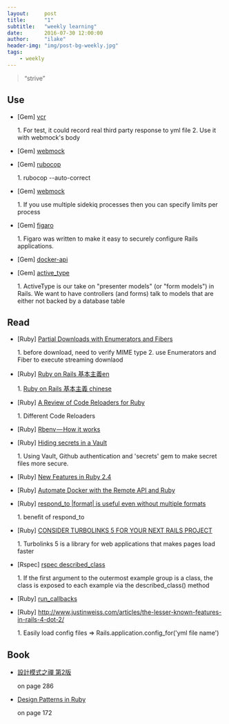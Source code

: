 ```yaml
---
layout:     post
title:      "1"
subtitle:   "weekly learning"
date:       2016-07-30 12:00:00
author:     "ilake"
header-img: "img/post-bg-weekly.jpg"
tags:
    - weekly
---
```

> “strive”

## Use
* <p>[Gem] <a href="https://github.com/vcr/vcr">vcr</a></p>
  1. For test, it could record real third party response to yml file
  2. Use it with webmock's body

* <p>[Gem] <a href="https://github.com/bblimke/webmock">webmock</a></p>

* <p>[Gem] <a href="https://github.com/bbatsov/rubocop">rubocop</a></p>
  1. rubocop --auto-correct

* <p>[Gem] <a href="https://github.com/bblimke/webmock">webmock</a></p>
  1. If you use multiple sidekiq processes then you can specify limits per process

* <p>[Gem] <a href="https://github.com/laserlemon/figaro">figaro</a></p>
  1. Figaro was written to make it easy to securely configure Rails applications.

* <p>[Gem] <a href="https://github.com/swipely/docker-api">docker-api</a></p>

* <p>[Gem] <a href="https://github.com/makandra/active_type">active_type</a></p>
  1. ActiveType is our take on "presenter models" (or "form models") in Rails. We want to have controllers (and forms) talk to models that are either not backed by a database table


## Read

* <p>[Ruby] <a href="https://twin.github.io/partial-downloads-with-enumerators-and-fibers/">Partial Downloads with Enumerators and Fibers</a></p>
  1. before download, need to verify MIME type
  2. use Enumerators and Fiber to execute streaming downlaod

* <p>[Ruby] <a href="http://rubyonrails.org/doctrine/">Ruby on Rails 基本主義en</a></p>
  1. <a href="https://medium.com/@juanitofatas/ruby-on-rails-%E5%9F%BA%E6%9C%AC%E4%B8%BB%E7%BE%A9-f4cde39292a4#.niv2du20a">Ruby on Rails 基本主義 chinese</a>

* <p>[Ruby] <a href="http://rosenfeld.herokuapp.com/en/articles/ruby-rails/2016-07-18-a-review-of-code-reloaders-for-ruby">A Review of Code Reloaders for Ruby</a></p>
  1. Different Code Reloaders

* <p>[Ruby] <a href="https://medium.com/@Sudhagar/rbenv-how-it-works-e5a0e4fa6e76#.jw3xeqqn9">Rbenv — How it works</a></p>

* <p>[Ruby] <a href="https://infinum.co/the-capsized-eight/articles/hiding-secrets-in-vault">Hiding secrets in a Vault</a></p>
  1. Using Vault, Github authentication and 'secrets' gem to make secret files more secure.

* <p>[Ruby] <a href="https://blog.blockscore.com/new-features-in-ruby-2-4/">New Features in Ruby 2.4</a></p>

* <p>[Ruby] <a href="https://www.sitepoint.com/automate-docker-with-the-remote-api-and-ruby/">Automate Docker with the Remote API and Ruby</a></p>

* <p>[Ruby] <a href="http://blog.arkency.com/2016/07/respond-to-format-is-useful-even-without-multiple-formats/">respond_to |format| is useful even without multiple formats</a></p>
  1. benefit of respond_to

* <p>[Ruby] <a href="http://aspiringwebdev.com/consider-turbolinks-5-for-your-next-rails-project/">CONSIDER TURBOLINKS 5 FOR YOUR NEXT RAILS PROJECT</a></p>
  1. Turbolinks 5 is a library for web applications that makes pages load faster

* <p>[Rspec] <a href="https://www.relishapp.com/rspec/rspec-core/docs/metadata/described-class">rspec described_class</a></p>
  1. If the first argument to the outermost example group is a class, the class is
  exposed to each example via the described_class() method

* <p>[Ruby] <a href="http://apidock.com/rails/ActiveSupport/Callbacks/run_callbacks">run_callbacks</a></p>

* <p>[Ruby] <a href="http://www.justinweiss.com/articles/the-lesser-known-features-in-rails-4-dot-2/">http://www.justinweiss.com/articles/the-lesser-known-features-in-rails-4-dot-2/</a></p>
  1. Easily load config files => Rails.application.config_for('yml file name')

## Book
* <p> <a href="http://www.books.com.tw/products/CN11096287">設計模式之禪 第2版</a></p>
  on page 286

* <p> <a href="http://designpatternsinruby.com/">Design Patterns in Ruby</a></p>
   on page 172
